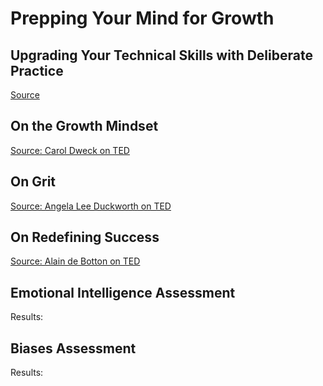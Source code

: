 # Prepping Your Mind for Growth

## Upgrading Your Technical Skills with Deliberate Practice

[Source](https://web.archive.org/web/20160616225417/http://www.happybearsoftware.com/upgrade-your-technical-skills-with-deliberate-practice)

## On the Growth Mindset

[Source: Carol Dweck on TED](https://www.ted.com/talks/carol_dweck_the_power_of_believing_that_you_can_improve?language=en)

## On Grit

[Source: Angela Lee Duckworth on TED](https://www.ted.com/talks/angela_lee_duckworth_grit_the_power_of_passion_and_perseverance)

## On Redefining Success

[Source: Alain de Botton on TED](https://www.ted.com/talks/alain_de_botton_a_kinder_gentler_philosophy_of_success)

## Emotional Intelligence Assessment

Results:

## Biases Assessment

Results:
